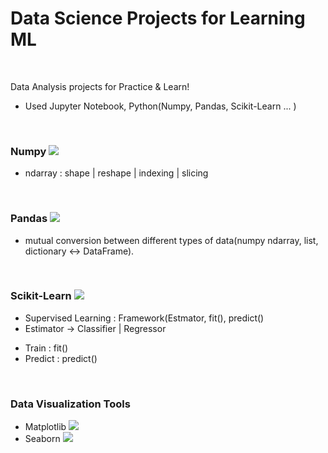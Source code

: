 # Data Science Projects for Learning ML
<br>

Data Analysis projects for Practice & Learn! 
- Used Jupyter Notebook, Python(Numpy, Pandas, Scikit-Learn ... ) 

<br>

### Numpy <img src="https://img.shields.io/badge/numpy-%23013243.svg?style=for-the-badge&logo=numpy&logoColor=white">
- ndarray : shape | reshape | indexing | slicing


<br>

### Pandas <img src="https://img.shields.io/badge/pandas-%23150458.svg?style=for-the-badge&logo=pandas&logoColor=white">
-  mutual conversion between different types of data(numpy ndarray, list, dictionary <-> DataFrame).


<br>

### Scikit-Learn <img src="https://img.shields.io/badge/scikit--learn-%23F7931E.svg?style=for-the-badge&logo=scikit-learn&logoColor=white">
- Supervised Learning : Framework(Estmator, fit(), predict() 
- Estimator -> Classifier | Regressor
* Train : fit()
* Predict : predict() 



<br>

### Data Visualization Tools

* Matplotlib <img src="https://img.shields.io/badge/matplotlib-9999FF?style=for-the-badge&logo=python&logoColor=white">
* Seaborn <img src="https://img.shields.io/badge/seaborn-FEA1A1?style=for-the-badge&logo=python&logoColor=white">

